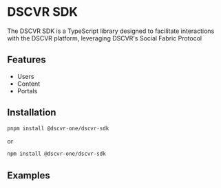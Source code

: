 # DSCVR SDK

The DSCVR SDK is a TypeScript library designed to facilitate interactions with the DSCVR platform, leveraging DSCVR's Social Fabric Protocol

## Features

- Users
- Content
- Portals

## Installation


```bash
pnpm install @dscvr-one/dscvr-sdk
```
or
```bash
npm install @dscvr-one/dscvr-sdk
```


## Examples